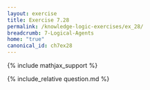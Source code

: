 ```yaml
---
layout: exercise
title: Exercise 7.28
permalink: /knowledge-logic-exercises/ex_28/
breadcrumb: 7-Logical-Agents
home: "true"
canonical_id: ch7ex28
---
```


{% include mathjax_support %}


<div id="hiddden">{% include_relative question.md %}</div>
